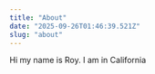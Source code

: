 ```yaml
---
title: "About"
date: "2025-09-26T01:46:39.521Z"
slug: "about"
---
```



Hi my name is Roy. I am in California

